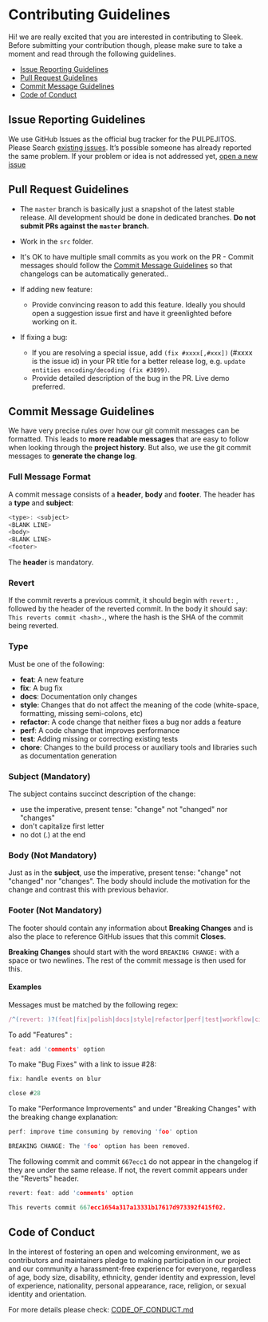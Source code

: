 # Contributing Guidelines

Hi! we are really excited that you are interested in contributing to Sleek. Before submitting your contribution though, please make sure to take a moment and read through the following guidelines.

- [Issue Reporting Guidelines](#issue-reporting-guidelines)
- [Pull Request Guidelines](#pull-request-guidelines)
- [Commit Message Guidelines](#commit-message-guidelines)
- [Code of Conduct](#code-of-conduct)

## Issue Reporting Guidelines

We use GitHub Issues as the official bug tracker for the PULPEJITOS. Please Search [existing issues](https://github.com/themefisher/sleek/issues). It’s possible someone has already reported the same problem.
If your problem or idea is not addressed yet, [open a new issue](https://github.com/themefisher/sleek/issues)

## Pull Request Guidelines

- The `master` branch is basically just a snapshot of the latest stable release. All development should be done in dedicated branches. **Do not submit PRs against the `master` branch.**

- Work in the `src` folder.

- It's OK to have multiple small commits as you work on the PR - Commit messages should follow the [Commit Message Guidelines](#commit-message-guidelines) so that changelogs can be automatically generated..

- If adding new feature:
  - Provide convincing reason to add this feature. Ideally you should open a suggestion issue first and have it greenlighted before working on it.

- If fixing a bug:
  - If you are resolving a special issue, add `(fix #xxxx[,#xxx])` (#xxxx is the issue id) in your PR title for a better release log, e.g. `update entities encoding/decoding (fix #3899)`.
  - Provide detailed description of the bug in the PR. Live demo preferred.

## Commit Message Guidelines

We have very precise rules over how our git commit messages can be formatted.  This leads to **more
readable messages** that are easy to follow when looking through the **project history**.  But also,
we use the git commit messages to **generate the change log**.

### Full Message Format

A commit message consists of a **header**, **body** and **footer**.  The header has a **type** and **subject**:

``` c
<type>: <subject>
<BLANK LINE>
<body>
<BLANK LINE>
<footer>
```

The **header** is mandatory.

### Revert

If the commit reverts a previous commit, it should begin with `revert:` , followed by the header of the reverted commit. In the body it should say: `This reverts commit <hash>.`, where the hash is the SHA of the commit being reverted.

### Type

Must be one of the following:

- **feat**: A new feature
- **fix**: A bug fix
- **docs**: Documentation only changes
- **style**: Changes that do not affect the meaning of the code (white-space, formatting, missing
  semi-colons, etc)
- **refactor**: A code change that neither fixes a bug nor adds a feature
- **perf**: A code change that improves performance
- **test**: Adding missing or correcting existing tests
- **chore**: Changes to the build process or auxiliary tools and libraries such as documentation generation

### Subject (Mandatory)

The subject contains succinct description of the change:

- use the imperative, present tense: "change" not "changed" nor "changes"
- don't capitalize first letter
- no dot (.) at the end

### Body (Not Mandatory)

Just as in the **subject**, use the imperative, present tense: "change" not "changed" nor "changes".
The body should include the motivation for the change and contrast this with previous behavior.

### Footer (Not Mandatory)

The footer should contain any information about **Breaking Changes** and is also the place to
reference GitHub issues that this commit **Closes**.

**Breaking Changes** should start with the word `BREAKING CHANGE:` with a space or two newlines. The rest of the commit message is then used for this.

#### Examples

Messages must be matched by the following regex:

``` js
/^(revert: )?(feat|fix|polish|docs|style|refactor|perf|test|workflow|ci|chore|types)(\(.+\))?: .{1,50}/
```

To add "Features" :

``` c
feat: add 'comments' option
```

To make "Bug Fixes" with a link to issue #28:

``` c
fix: handle events on blur

close #28
```

To make "Performance Improvements" and under "Breaking Changes" with the breaking change explanation:

``` c
perf: improve time consuming by removing 'foo' option

BREAKING CHANGE: The 'foo' option has been removed.
```

The following commit and commit `667ecc1` do not appear in the changelog if they are under the same release. If not, the revert commit appears under the "Reverts" header.

``` c
revert: feat: add 'comments' option

This reverts commit 667ecc1654a317a13331b17617d973392f415f02.
```

## Code of Conduct

In the interest of fostering an open and welcoming environment, we as contributors and maintainers pledge to making participation in our project and our community a harassment-free experience for everyone, regardless of age, body size, disability, ethnicity, gender identity and expression, level of experience, nationality, personal appearance, race, religion, or sexual identity and orientation.

For more details please check: [CODE_OF_CONDUCT.md](CODE_OF_CONDUCT.md)
